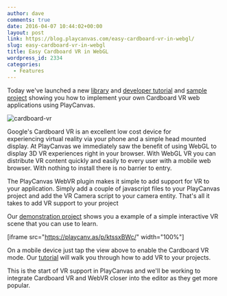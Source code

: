 ```yaml
---
author: dave
comments: true
date: 2016-04-07 10:44:02+00:00
layout: post
link: https://blog.playcanvas.com/easy-cardboard-vr-in-webgl/
slug: easy-cardboard-vr-in-webgl
title: Easy Cardboard VR in WebGL
wordpress_id: 2334
categories:
  - Features
---
```


Today we've launched a new [library](https://github.com/playcanvas/webvr) and [developer tutorial](https://developer.playcanvas.com/en/tutorials/beginner/cardboard-vr/) and [sample project](https://playcanvas.com/project/389453/overview/tutorial-cardboard-vr) showing you how to implement your own Cardboard VR web applications using PlayCanvas.

![cardboard-vr](https://blog.playcanvas.com/wp-content/uploads/2016/04/cardboard-vr.jpg)

Google's Cardboard VR is an excellent low cost device for experiencing virtual reality via your phone and a simple head mounted display. At PlayCanvas we immediately saw the benefit of using WebGL to display 3D VR experiences right in your browser. With WebGL VR you can distribute VR content quickly and easily to every user with a mobile web browser. With nothing to install there is no barrier to entry.

The PlayCanvas WebVR plugin makes it simple to add support for VR to your application. Simply add a couple of javascript files to your PlayCanvas project and add the VR Camera script to your camera entity. That's all it takes to add VR support to your project

Our [demonstration project](https://playcanvas.com/project/389453/overview/tutorial-cardboard-vr) shows you a example of a simple interactive VR scene that you can use to learn.

[iframe src="https://playcanv.as/p/ktssxBWc/" width="100%"]

On a mobile device just tap the view above to enable the Cardboard VR mode. Our [tutorial](https://developer.playcanvas.com/en/tutorials/beginner/cardboard-vr/) will walk you through how to add VR to your projects.

This is the start of VR support in PlayCanvas and we'll be working to integrate Cardboard VR and WebVR closer into the editor as they get more popular.
